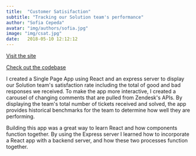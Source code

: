 ```yaml
---
title:  "Customer Satisifaction"
subtitle: "Tracking our Solution team's performance"
author: "Sofia Cepeda"
avatar: "img/authors/sofia.jpg"
image: "img/csat.jpg"
date:   2018-05-10 12:12:12
---
```


[Visit the site](https://chartcorps-sat.herokuapp.com/)

[Check out the codebase](https://github.com/sofiaclara93/satisfaction-react-app.git)

I created a Single Page App using React and an express server to display our Solution team's satisfaction rate including the total of good and bad responses we received. To make the app more interactive, I created a carousel of changing comments that are pulled from Zendesk's APIs. By displaying the team's total number of tickets received and solved, the app provides historical benchmarks for the team to determine how well they are performing.

Building this app was a great way to learn React and how components function together. By using the Express server I learned how to incorporate a React app with a backend server, and how these two processes function together. 
